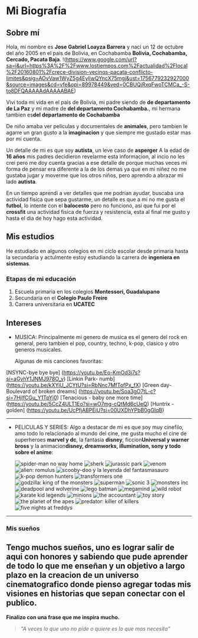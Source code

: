# Mi Biografía

## Sobre mí
Hola, mi nombre es **Jose Gabriel Loayza Barrera** y nací un 12 de octubre del año 2005 en el pais de Bolivia, en Cochabamba **Bolivia, Cochabamba, Cercado, Pacata Baja**.
!(https://www.google.com/url?sa=i&url=https%3A%2F%2Fwww.lostiempos.com%2Factualidad%2Flocal%2F20160801%2Fcrece-division-vecinos-pacata-conflicto-limites&psig=AOvVaw1WyZ5g4EyljwQYncX75mgj&ust=1756779232927000&source=images&cd=vfe&opi=89978449&ved=0CBUQjRxqFwoTCMCa_-S-to8DFQAAAAAdAAAAABAE)

Vivi toda mi vida en el pais de Bolivia, mi padre siendo de **de departamento de La Paz** y mi madre de **del departamento Cochabamba.**, mi hermana tambien es**del departamento de Cochabamba**

De niño amaba ver peliculas y documentales de **animales**, pero tambien le agarre un gran gusto a la **imaginacion** y que siempre me gustado estar mas por mi cuenta.

Un detalle de mi es que soy **autista**, un leve caso de **asperger** A la edad de **16 años** mis padres decidieron revelarme esta informacion, al incio no les crei pero me doy cuenta gracias a ese detalle de porque muchas veces mi forma de pensar era diferente a la de los demas ya que en mi niñez no me gustaba jugar y moverme que los otros niños, pero aprendo a abrazar mi lado **autista**.

En un tiempo aprendi a ver detalles que me podrian ayudar, buscaba una actividad fisica que sepa gustarme, un detalle es que a mi no me gusta el **futbol**, lo intente con el **balocesto** pero no funciono, asi que fui por el **crossfit** una actividad fisica de fuerza y resistencia, esta al final me gusto y hasta el dia de hoy hago esta actividad.


## Mis estudios
He estudiado en algunos colegios en mi ciclo escolar desde primaria hasta la secundaria y actulmente estoy estudiando la carrera de **ingeniera en sistemas**.

### Etapas de mi educación
1. Escuela primaria en los colegios **Montessori, Guadalupano**
2. Secundaria en el **Colegio Paulo Freire**
3. Carrera universitaria en **UCATEC**

## Intereses
- MUSICA: Principalmente mi genero de musica es el genero del rock en general, pero tambien el pop, country, techno, k-pop, clasico y otro generos musicales.

    Algunas de mis canciones favoritas:


[NSYNC-bye bye bye] (https://youtu.be/Eo-KmOd3i7s?si=aGvhY1JNMJ978O_v)
[Linkin Park- numb] (https://youtu.be/kXYiU_JCYtU?si=RbNnc7MfTofPx_fX)
[Green day- Boulevard of broken dreams] (https://youtu.be/Soa3gO7tL-c?si=7HjlfCGu_Y1TpYj0)
[Tenacious - baby one more time] (https://youtu.be/5CcZ4ULT1Eo?si=wO7mg-cQtMd6cUeQ)
[Huntrix - golden] (https://youtu.be/UcPfjABPEiU?si=00UXDhYPbB0gGIqB)

---

- PELICULAS Y SERIES: Algo a destacar de mi es que soy muy cinefilo, amo todo lo relacionado al mundo del cine, me gusta mucho el cine de superheroes **marvel y dc**, la fantasia **disney**, ficcion**Universal y warner bross** y la animacion**disney, dreamworks, illumination, sony y todo sobre el anime**:

    
     ![spider-man no way home](image-1.png)
     ![sherk](image.png)
     ![jurassic park](image-2.png)
     ![venom](image-3.png)
     ![alien: romulus](image-4.png)
     ![scooby-doo y la leyenda del fantasmasauro](image-6.png)
     ![k-pop demon hunters](image-8.png)
     ![transformers one](image-12.png)
     ![godzilla: king of the monsters](image-9.png)
     ![superman](image-10.png)
     ![sonic 3](image-11.png) 
     ![monsters inc](image-13.png)
     ![deadpool and wolverine](image-14.png)
     ![lego batman](image-15.png)
     ![megamind](image-16.png)
     ![wild robot](image-17.png)
     ![karate kid legends](image-18.png)
     ![minions](image-19.png) 
     ![the accountant](image-20.png)
     ![toy story](image-21.png)
     ![the planet of the apes](image-22.png)
     ![predator: killer of killers](image-25.png)
     ![five nights at freddys](image-24.png)
---
### Mis sueños
Tengo muchos sueños, uno es lograr salir de aqui con honores y sabiendo que pude aprender de todo lo que me enseñan y un objetivo a largo plazo en la creacion de un universo cinematografico donde pienso agregar todas mis visiones en historias que sepan conectar con el publico.
---
**Finalizo con una frase que me inspira mucho.**
> *"A veces lo que uno no pide o quiere es lo que mas necesita"*

